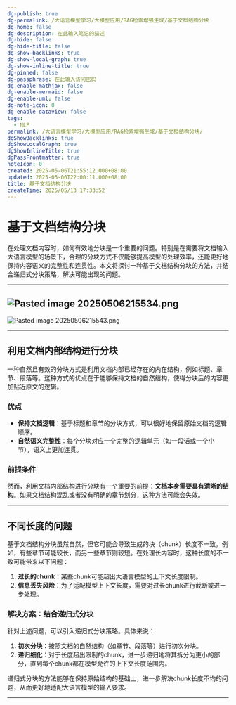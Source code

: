 ```yaml
---
dg-publish: true
dg-permalink: /大语言模型学习/大模型应用/RAG检索增强生成/基于文档结构分块
dg-home: false
dg-description: 在此输入笔记的描述
dg-hide: false
dg-hide-title: false
dg-show-backlinks: true
dg-show-local-graph: true
dg-show-inline-title: true
dg-pinned: false
dg-passphrase: 在此输入访问密码
dg-enable-mathjax: false
dg-enable-mermaid: false
dg-enable-uml: false
dg-note-icon: 0
dg-enable-dataview: false
tags:
  - NLP
permalink: /大语言模型学习/大模型应用/RAG检索增强生成/基于文档结构分块/
dgShowBacklinks: true
dgShowLocalGraph: true
dgShowInlineTitle: true
dgPassFrontmatter: true
noteIcon: 0
created: 2025-05-06T21:55:12.000+08:00
updated: 2025-05-06T22:00:11.000+08:00
title: 基于文档结构分块
createTime: 2025/05/13 17:33:52
---
```




# 基于文档结构分块
在处理文档内容时，如何有效地分块是一个重要的问题。特别是在需要将文档输入大语言模型的场景下，合理的分块方式不仅能够提高模型的处理效率，还能更好地保持内容语义的完整性和连贯性。本文将探讨一种基于文档结构分块的方法，并结合递归式分块策略，解决可能出现的问题。

---

## ![Pasted image 20250506215534.png](/img/user/%E9%99%84%E4%BB%B6/Pasted%20image%2020250506215534.png)
![Pasted image 20250506215543.png](/img/user/%E9%99%84%E4%BB%B6/Pasted%20image%2020250506215543.png)

---


## 利用文档内部结构进行分块
一种自然且有效的分块方式是利用文档内部已经存在的内在结构，例如标题、章节、段落等。这种方式的优点在于能够保持文档的自然结构，使得分块后的内容更加贴近原文的逻辑。

### 优点
- **保持文档逻辑**：基于标题和章节的分块方式，可以很好地保留原始文档的逻辑顺序。
- **自然语义完整性**：每个分块对应一个完整的逻辑单元（如一段话或一个小节），语义上更加连贯。


### 前提条件
然而，利用文档内部结构进行分块有一个重要的前提：**文档本身需要具有清晰的结构**。如果文档结构混乱或者没有明确的章节划分，这种方法可能会失效。

---


## 不同长度的问题
基于文档结构分块虽然自然，但它可能会导致生成的块（chunk）长度不一致。例如，有些章节可能较长，而另一些章节则较短。在处理长内容时，这种长度的不一致可能带来以下问题：

1. **过长的chunk**：某些chunk可能超出大语言模型的上下文长度限制。
2. **信息丢失风险**：为了适配模型上下文长度，需要对过长chunk进行截断或进一步处理。

### 解决方案：结合递归式分块
针对上述问题，可以引入递归式分块策略。具体来说：

1. **初次分块**：按照文档的自然结构（如章节、段落等）进行初次分块。
2. **递归细化**：对于长度超出限制的chunk，进一步递归地将其拆分为更小的部分，直到每个chunk都在模型允许的上下文长度范围内。

递归式分块的方法能够在保持原始结构的基础上，进一步解决chunk长度不均的问题，从而更好地适配大语言模型的输入要求。

---
